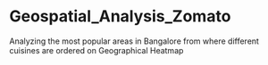 # Geospatial_Analysis_Zomato
Analyzing the most popular areas in Bangalore from where different cuisines are ordered on Geographical Heatmap
